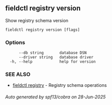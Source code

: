 ## fieldctl registry version

Show registry schema version

```
fieldctl registry version [flags]
```

### Options

```
      --db string       database DSN
      --driver string   database driver
  -h, --help            help for version
```

### SEE ALSO

* [fieldctl registry](fieldctl_registry.md)	 - Registry schema operations

###### Auto generated by spf13/cobra on 28-Jun-2025
